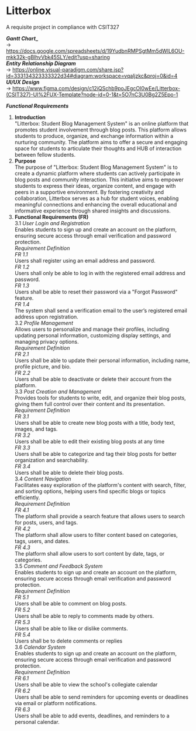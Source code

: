 # Litterbox
A requisite project in compliance with CSIT327

**_Gantt Chart__** <br>
-> https://docs.google.com/spreadsheets/d/19YudbnRMPSgtMm5dWlL6OU-mkk32k-gBlhvVbk45SLY/edit?usp=sharing <br>
**_Entity Relationship Diagram_** <br>
-> https://online.visual-paradigm.com/share.jsp?id=333134323333322d34#diagram:workspace=vqaljzkc&proj=0&id=4 <br>
**_UI/UX Design_** <br>
-> https://www.figma.com/design/c12iQSchb9poJEgcOI0wEe/Litterbox-(CSIT327)-UI%2FUX-Template?node-id=0-1&t=5O7nC3U0Bg2Z5Epo-1 <br>

**_Functional Requirements_** <br>
1.  **Introduction**<br>
"Litterbox: Student Blog Management System" is an online platform that promotes student involvement through blog posts. This platform allows students to produce, organize, and exchange information within a nurturing community. The platform aims to offer a secure and engaging space for students to articulate their thoughts and HUB of interaction between fellow students.<br>
2.  **Purpose**<br>
The purpose of "Litterbox: Student Blog Management System" is to create a dynamic platform where students can actively participate in blog posts and community interaction. This initiative aims to empower students to express their ideas, organize content, and engage with peers in a supportive environment. By fostering creativity and collaboration, Litterbox serves as a hub for student voices, enabling meaningful connections and enhancing the overall educational and informative experience through shared insights and discussions.<br>
3.  **Functional Requirements (FR)** <br>
3.1 _User Login and Registration_ <br>
Enables students to sign up and create an account on the platform, ensuring secure access through email verification and password protection. <br>
_Requirement Definition_ <br>
_FR 1.1_ <br>
Users shall register using an email address and password.<br>
_FR 1.2_ <br>
Users shall only be able to log in with the registered email address and password.<br>
_FR 1.3_ <br>
Users shall be able to reset their password via a "Forgot Password" feature.<br>
_FR 1.4_ <br>
The system shall send a verification email to the user’s registered email address upon registration.<br>
3.2 _Profile Management_ <br>
Allows users to personalize and manage their profiles, including updating personal information, customizing display settings, and managing privacy options. <br>
_Requirement Definition_ <br>
_FR 2.1_ <br>
Users shall be able to update their personal information, including name, profile picture, and bio. <br>
_FR 2.2_ <br>
Users shall be able to deactivate or delete their account from the platform. <br>
3.3 _Post Creation and Management_ <br>
Provides tools for students to write, edit, and organize their blog posts, giving them full control over their content and its presentation. <br>
_Requirement Definition_ <br>
_FR 3.1_  <br>
Users shall be able to create new blog posts with a title, body text, images, and tags. <br>
_FR 3.2_ <br>
Users shall be able to edit their existing blog posts at any time <br>
_FR 3.3_ <br>
Users shall be able to categorize and tag their blog posts for better organization and searchability. <br>
_FR 3.4_ <br>
Users shall be able to delete their blog posts. <br>
3.4 _Content Navigation_ <br>
Facilitates easy exploration of the platform's content with search, filter, and sorting options, helping users find specific blogs or topics efficiently.<br>
_Requirement Definition_ <br>
_FR 4.1_ <br>
The platform shall provide a search feature that allows users to search for posts, users, and tags.<br>
_FR 4.2_ <br>
The platform shall allow users to filter content based on categories, tags, users, and dates.<br>
_FR 4.3_ <br>
The platform shall allow users to sort content by date, tags, or categories.<br> 
3.5  _Comment and Feedback System_ <br>
Enables students to sign up and create an account on the platform, ensuring secure access through email verification and password protection. <br>
_Requirement Definition_ <br>
_FR 5.1_ <br>
Users shall be able to comment on blog posts. <br>
_FR 5.2_ <br>
Users shall be able to reply to comments made by others. <br>
_FR 5.3_ <br>
Users shall be able to like or dislike comments. <br>
_FR 5.4_ <br>
Users shall be to delete comments or replies <br>
3.6 _Calendar System_ <br>
Enables students to sign up and create an account on the platform, ensuring secure access through email verification and password protection. <br>
_Requirement Definition_ <br>
_FR 6.1_ <br>
Users shall be able to view the school's collegiate calendar <br>
_FR 6.2_ <br>
Users shall be able to send reminders for upcoming events or deadlines via email or platform notifications. <br>
_FR 6.3_ <br>
Users shall be able to add events, deadlines, and reminders to a personal calendar. <br>
